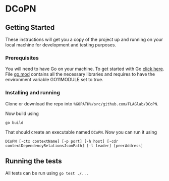 # DCoPN

<!-- TODO: One Paragraph of project description goes here -->

## Getting Started

These instructions will get you a copy of the project up and running on your local machine for development and testing purposes.

### Prerequisites

You will need to have Go on your machine. To get started with Go [click here](https://golang.org/doc/install). File [go.mod](https://github.com/FLAGlab/DCoPN/blob/master/go.mod) contains all the necessary libraries and requires to have the environment variable GO11MODULE set to true.

### Installing and running

Clone or download the repo into `%GOPATH%/src/github.com/FLAGlab/DCoPN`.

Now build using

```
go build
```
That should create an executable named `DCoPN`. Now you can run it using
```
DCoPN [-ctx contextName] [-p port] [-h host] [-cdr contextDependencyRelationsJsonPath] [-l leader] [peerAddress]
```
<!-- TODO: Describe what each parameter is and how the contextDependencyRelationsJson works -->

## Running the tests

All tests can be run using `go test ./...`
